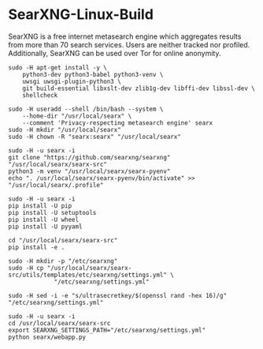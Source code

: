 # SearXNG-Linux-Build
SearXNG is a free internet metasearch engine which aggregates results from more than 70 search services. Users are neither tracked nor profiled. Additionally, SearXNG can be used over Tor for online anonymity.

```
sudo -H apt-get install -y \
    python3-dev python3-babel python3-venv \
    uwsgi uwsgi-plugin-python3 \
    git build-essential libxslt-dev zlib1g-dev libffi-dev libssl-dev \
    shellcheck
   
sudo -H useradd --shell /bin/bash --system \
    --home-dir "/usr/local/searx" \
    --comment 'Privacy-respecting metasearch engine' searx
sudo -H mkdir "/usr/local/searx"
sudo -H chown -R "searx:searx" "/usr/local/searx"

sudo -H -u searx -i
git clone "https://github.com/searxng/searxng" "/usr/local/searx/searx-src"
python3 -m venv "/usr/local/searx/searx-pyenv"
echo ". /usr/local/searx/searx-pyenv/bin/activate" >>  "/usr/local/searx/.profile"

sudo -H -u searx -i
pip install -U pip
pip install -U setuptools
pip install -U wheel
pip install -U pyyaml

cd "/usr/local/searx/searx-src"
pip install -e .

sudo -H mkdir -p "/etc/searxng"
sudo -H cp "/usr/local/searx/searx-src/utils/templates/etc/searxng/settings.yml" \
             "/etc/searxng/settings.yml"

sudo -H sed -i -e "s/ultrasecretkey/$(openssl rand -hex 16)/g" "/etc/searxng/settings.yml"

sudo -H -u searx -i
cd /usr/local/searx/searx-src
export SEARXNG_SETTINGS_PATH="/etc/searxng/settings.yml"
python searx/webapp.py
```
